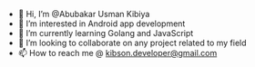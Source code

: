 - 👋 Hi, I’m @Abubakar Usman Kibiya 
- 👀 I’m interested in Android app development 
- 🌱 I’m currently learning Golang and JavaScript 
- 💞️ I’m looking to collaborate on any project related to my field 
- 📫 How to reach me @ kibson.developer@gmail.com

<!---
kibsonkby/kibsonkby is a ✨ special ✨ repository because its `README.md` (this file) appears on your GitHub profile.
You can click the Preview link to take a look at your changes.
--->
